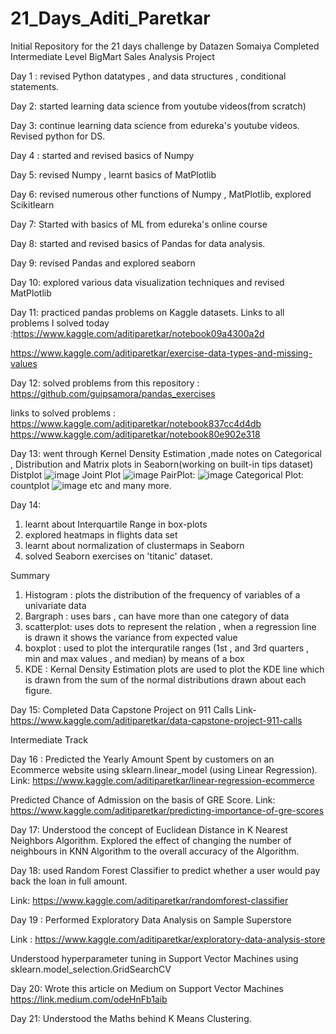 # 21_Days_Aditi_Paretkar
Initial Repository for the 21 days challenge by Datazen Somaiya
Completed Intermediate Level BigMart Sales Analysis Project

Day 1 : revised Python datatypes , and data structures , conditional statements.

Day 2: started learning data science from youtube videos(from scratch)

Day 3: continue learning data science from edureka's youtube videos. Revised python for DS.

Day 4 : started and revised basics of Numpy 

Day 5: revised Numpy , learnt basics of MatPlotlib

Day 6: revised numerous other functions of Numpy , MatPlotlib, explored Scikitlearn

Day 7: Started with basics of ML from edureka's online course

Day 8: started and revised basics of Pandas for data analysis.

Day 9: revised Pandas and explored seaborn

Day 10: explored various data visualization techniques and revised MatPlotlib

Day 11: practiced pandas problems on Kaggle datasets.
Links to all problems I solved today :https://www.kaggle.com/aditiparetkar/notebook09a4300a2d

https://www.kaggle.com/aditiparetkar/exercise-data-types-and-missing-values

Day 12: solved problems from this repository : https://github.com/guipsamora/pandas_exercises

links to solved problems : https://www.kaggle.com/aditiparetkar/notebook837cc4d4db
https://www.kaggle.com/aditiparetkar/notebook80e902e318

Day 13: went through Kernel Density Estimation ,made notes on Categorical , Distribution and Matrix plots in Seaborn(working on built-in tips dataset)
Distplot
![image](https://user-images.githubusercontent.com/68003668/126074682-298c1352-212c-4625-a90d-1943993d7ee9.png)
Joint Plot
![image](https://user-images.githubusercontent.com/68003668/126074693-ee5e8932-ad6b-4a85-9875-237d42c74cf8.png)
PairPlot:
![image](https://user-images.githubusercontent.com/68003668/126074737-1759f8cc-a638-4260-bf73-6d3166ff4612.png)
Categorical Plot: countplot
![image](https://user-images.githubusercontent.com/68003668/126074765-462424db-12c8-4d1c-bdd5-216c439c8c91.png)
etc and many more.

Day 14: 
1. learnt about Interquartile Range in box-plots 
2.  explored heatmaps in flights data set 
3.   learnt about normalization of clustermaps in Seaborn
4. solved Seaborn exercises on 'titanic' dataset.

Summary 
1. Histogram : plots the distribution of the frequency of variables of a univariate data
2. Bargraph : uses bars , can have more than one category of data
3. scatterplot: uses dots to represent the relation , when a regression line is drawn it shows the variance from expected value
4. boxplot : used to plot the interquratile ranges (1st , and 3rd quarters , min and max values , and median) by means of a box
5. KDE : Kernal Density Estimation plots are used to plot the KDE line which is drawn from the sum of the normal distributions drawn about each figure.

Day 15: Completed Data Capstone Project on 911 Calls
Link- https://www.kaggle.com/aditiparetkar/data-capstone-project-911-calls

Intermediate Track

Day 16 : Predicted the Yearly Amount Spent by customers on an Ecommerce website using sklearn.linear_model (using Linear Regression).
Link: https://www.kaggle.com/aditiparetkar/linear-regression-ecommerce


Predicted Chance of Admission on the basis of GRE Score.
Link: https://www.kaggle.com/aditiparetkar/predicting-importance-of-gre-scores

Day 17: Understood the concept of Euclidean Distance in K Nearest Neighbors Algorithm.
Explored the effect of changing the number of neighbours in KNN Algorithm to the overall accuracy of the Algorithm.

Day 18: used Random Forest Classifier to predict whether a user would pay back the loan in  full amount.

Link: https://www.kaggle.com/aditiparetkar/randomforest-classifier

Day 19 : Performed Exploratory Data Analysis on Sample Superstore

Link : https://www.kaggle.com/aditiparetkar/exploratory-data-analysis-store

Understood hyperparameter tuning in Support Vector Machines using sklearn.model_selection.GridSearchCV

Day 20: Wrote this article on Medium on Support Vector Machines 
 https://link.medium.com/odeHnFb1aib

Day 21: Understood the Maths behind K Means Clustering.
